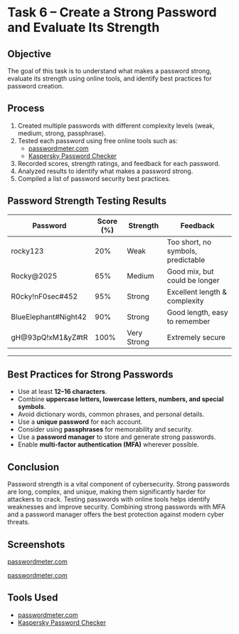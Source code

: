 # Task 6 – Create a Strong Password and Evaluate Its Strength

## **Objective**
The goal of this task is to understand what makes a password strong, evaluate its strength using online tools, and identify best practices for password creation.

## **Process**
1. Created multiple passwords with different complexity levels (weak, medium, strong, passphrase).
2. Tested each password using free online tools such as:
   - [passwordmeter.com](https://passwordmeter.com)
   - [Kaspersky Password Checker](https://password.kaspersky.com/)
3. Recorded scores, strength ratings, and feedback for each password.
4. Analyzed results to identify what makes a password strong.
5. Compiled a list of password security best practices.

## **Password Strength Testing Results**

| Password                  | Score (%) | Strength       | Feedback                           |
|---------------------------|-----------|---------------|-------------------------------------|
| rocky123                  | 20%       | Weak          | Too short, no symbols, predictable |
| Rocky@2025                | 65%       | Medium        | Good mix, but could be longer      |
| R0cky!nF0sec#452           | 95%       | Strong        | Excellent length & complexity      |
| BlueElephant#Night42      | 90%       | Strong        | Good length, easy to remember      |
| gH@93pQ!xM1&yZ#tR          | 100%      | Very Strong   | Extremely secure                   |

---

## **Best Practices for Strong Passwords**
- Use at least **12–16 characters**.
- Combine **uppercase letters, lowercase letters, numbers, and special symbols**.
- Avoid dictionary words, common phrases, and personal details.
- Use a **unique password** for each account.
- Consider using **passphrases** for memorability and security.
- Use a **password manager** to store and generate strong passwords.
- Enable **multi-factor authentication (MFA)** wherever possible.

## **Conclusion**
Password strength is a vital component of cybersecurity. Strong passwords are long, complex, and unique, making them significantly harder for attackers to crack. Testing passwords with online tools helps identify weaknesses and improve security. Combining strong passwords with MFA and a password manager offers the best protection against modern cyber threats.

## **Screenshots**
[passwordmeter.com](./screenshots/image1.png)

[passwordmeter.com](./screenshots/image2.png)

## **Tools Used**
- [passwordmeter.com](https://passwordmeter.com)
- [Kaspersky Password Checker](https://password.kaspersky.com/)

